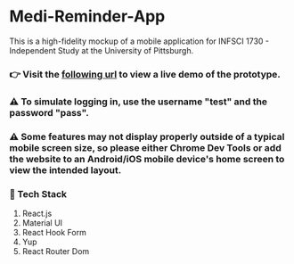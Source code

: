 # Medi-Reminder-App

This is a high-fidelity mockup of a mobile application for INFSCI 1730 - Independent Study at the University of Pittsburgh.

### :point_right: Visit the [following url](https://medi-reminder-app.vercel.app/) to view a live demo of the prototype.

### :warning: To simulate logging in, use the username "test" and the password "pass".

### :warning: Some features may not display properly outside of a typical mobile screen size, so please either Chrome Dev Tools or add the website to an Android/iOS mobile device's home screen to view the intended layout. 

### 🧰 Tech Stack 
1. React.js
2. Material UI
3. React Hook Form
4. Yup
5. React Router Dom
